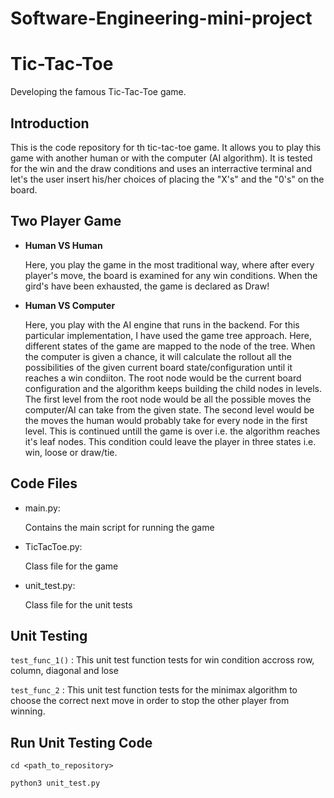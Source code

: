 # Software-Engineering-mini-project


# Tic-Tac-Toe

Developing the famous Tic-Tac-Toe game.

## Introduction

This is the code repository for th tic-tac-toe game. It allows you to play this game with another human or with the computer (AI algorithm). It is tested for the win and the draw conditions and uses an interractive terminal and let's the user insert his/her choices of placing the "X's" and the "0's" on the board. 


## Two Player Game

  * **Human VS Human**

    Here, you play the game in the most traditional way, where after every player's move, the board is examined for any win conditions. When the gird's have been exhausted, the game is declared as Draw!


  * **Human VS Computer**
  
    Here, you play with the AI engine that runs in the backend. For this particular implementation, I have used the game tree approach. Here, different states of the game are mapped to the node of the tree. When the computer is given a chance, it will calculate the rollout all the possibilities of the given current board state/configuration until it reaches a win condiiton. The root node would be the current board configuration and the algorithm keeps building the child nodes in levels. The first level from the root node would be all the possible moves the computer/AI can take from the given state. The second level would be the moves the human would probably take for every node in the first level. This is continued untill the game is over i.e. the algorithm reaches it's leaf nodes. This condition could leave the player in three states i.e. win, loose or draw/tie.  

    

## Code Files
   
  * main.py: 
    
    Contains the main script for running the game 
  
  * TicTacToe.py: 
  
    Class file for the game
  
   
  * unit_test.py: 
  
    Class file for the unit tests
    
    

## Unit Testing

`test_func_1()` : This unit test function tests for win condition accross row, column, diagonal and lose

`test_func_2` : This unit test function tests for the minimax algorithm to choose the correct next move in order to stop the other player from winning. 

## Run Unit Testing Code 
   
`cd <path_to_repository>`

`python3 unit_test.py`




